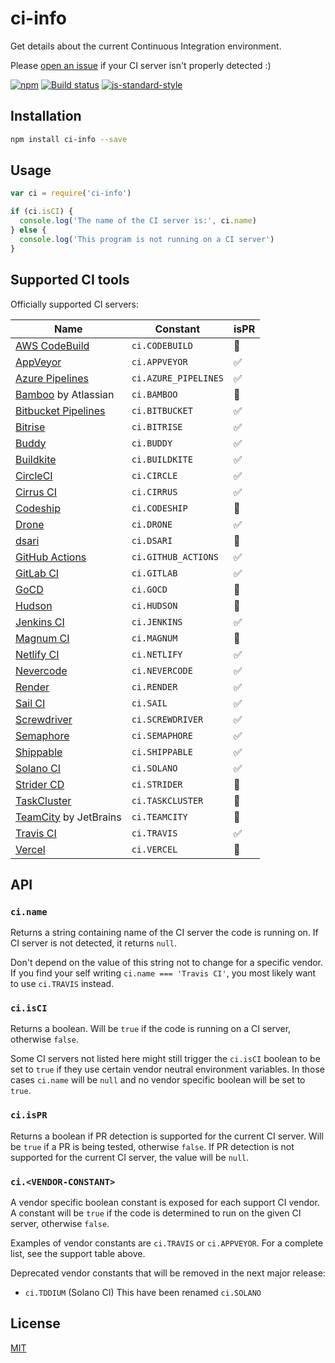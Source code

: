 # ci-info

Get details about the current Continuous Integration environment.

Please [open an
issue](https://github.com/watson/ci-info/issues/new?template=ci-server-not-detected.md)
if your CI server isn't properly detected :)

[![npm](https://img.shields.io/npm/v/ci-info.svg)](https://www.npmjs.com/package/ci-info)
[![Build status](https://travis-ci.org/watson/ci-info.svg?branch=master)](https://travis-ci.org/watson/ci-info)
[![js-standard-style](https://img.shields.io/badge/code%20style-standard-brightgreen.svg?style=flat)](https://github.com/feross/standard)

## Installation

```bash
npm install ci-info --save
```

## Usage

```js
var ci = require('ci-info')

if (ci.isCI) {
  console.log('The name of the CI server is:', ci.name)
} else {
  console.log('This program is not running on a CI server')
}
```

## Supported CI tools

Officially supported CI servers:

| Name | Constant | isPR |
|------|----------|------|
| [AWS CodeBuild](https://aws.amazon.com/codebuild/) | `ci.CODEBUILD` | 🚫 |
| [AppVeyor](http://www.appveyor.com) | `ci.APPVEYOR` | ✅ |
| [Azure Pipelines](https://azure.microsoft.com/en-us/services/devops/pipelines/) | `ci.AZURE_PIPELINES` | ✅ |
| [Bamboo](https://www.atlassian.com/software/bamboo) by Atlassian | `ci.BAMBOO` | 🚫 |
| [Bitbucket Pipelines](https://bitbucket.org/product/features/pipelines) | `ci.BITBUCKET` | ✅ |
| [Bitrise](https://www.bitrise.io/) | `ci.BITRISE` | ✅ |
| [Buddy](https://buddy.works/) | `ci.BUDDY` | ✅ |
| [Buildkite](https://buildkite.com) | `ci.BUILDKITE` | ✅ |
| [CircleCI](http://circleci.com) | `ci.CIRCLE` | ✅ |
| [Cirrus CI](https://cirrus-ci.org) | `ci.CIRRUS` | ✅ |
| [Codeship](https://codeship.com) | `ci.CODESHIP` | 🚫 |
| [Drone](https://drone.io) | `ci.DRONE` | ✅ |
| [dsari](https://github.com/rfinnie/dsari) | `ci.DSARI` | 🚫 |
| [GitHub Actions](https://github.com/features/actions/) | `ci.GITHUB_ACTIONS` | ✅ |
| [GitLab CI](https://about.gitlab.com/gitlab-ci/) | `ci.GITLAB` | ✅ |
| [GoCD](https://www.go.cd/) | `ci.GOCD` | 🚫 |
| [Hudson](http://hudson-ci.org) | `ci.HUDSON` | 🚫 |
| [Jenkins CI](https://jenkins-ci.org) | `ci.JENKINS` | ✅ |
| [Magnum CI](https://magnum-ci.com) | `ci.MAGNUM` | 🚫 |
| [Netlify CI](https://www.netlify.com/) | `ci.NETLIFY` | ✅ |
| [Nevercode](http://nevercode.io/) | `ci.NEVERCODE` | ✅ |
| [Render](https://render.com/) | `ci.RENDER` | ✅ |
| [Sail CI](https://sail.ci/) | `ci.SAIL` | ✅ |
| [Screwdriver](https://screwdriver.cd/) | `ci.SCREWDRIVER` | ✅ |
| [Semaphore](https://semaphoreci.com) | `ci.SEMAPHORE` | ✅ |
| [Shippable](https://www.shippable.com/) | `ci.SHIPPABLE` | ✅ |
| [Solano CI](https://www.solanolabs.com/) | `ci.SOLANO` | ✅ |
| [Strider CD](https://strider-cd.github.io/) | `ci.STRIDER` | 🚫 |
| [TaskCluster](http://docs.taskcluster.net) | `ci.TASKCLUSTER` | 🚫 |
| [TeamCity](https://www.jetbrains.com/teamcity/) by JetBrains | `ci.TEAMCITY` | 🚫 |
| [Travis CI](http://travis-ci.org) | `ci.TRAVIS` | ✅ |
| [Vercel](https://vercel.com/) | `ci.VERCEL` | 🚫 |

## API

### `ci.name`

Returns a string containing name of the CI server the code is running on.
If CI server is not detected, it returns `null`.

Don't depend on the value of this string not to change for a specific
vendor. If you find your self writing `ci.name === 'Travis CI'`, you
most likely want to use `ci.TRAVIS` instead.

### `ci.isCI`

Returns a boolean. Will be `true` if the code is running on a CI server,
otherwise `false`.

Some CI servers not listed here might still trigger the `ci.isCI`
boolean to be set to `true` if they use certain vendor neutral
environment variables. In those cases `ci.name` will be `null` and no
vendor specific boolean will be set to `true`.

### `ci.isPR`

Returns a boolean if PR detection is supported for the current CI server. Will
be `true` if a PR is being tested, otherwise `false`. If PR detection is
not supported for the current CI server, the value will be `null`.

### `ci.<VENDOR-CONSTANT>`

A vendor specific boolean constant is exposed for each support CI
vendor. A constant will be `true` if the code is determined to run on
the given CI server, otherwise `false`.

Examples of vendor constants are `ci.TRAVIS` or `ci.APPVEYOR`. For a
complete list, see the support table above.

Deprecated vendor constants that will be removed in the next major
release:

- `ci.TDDIUM` (Solano CI) This have been renamed `ci.SOLANO`

## License

[MIT](LICENSE)
